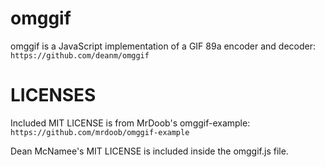 # omggif

omggif is a JavaScript implementation of a GIF 89a encoder and decoder: `https://github.com/deanm/omggif`

# LICENSES

Included MIT LICENSE is from MrDoob's omggif-example: `https://github.com/mrdoob/omggif-example`

Dean McNamee's MIT LICENSE is included inside the omggif.js file.
